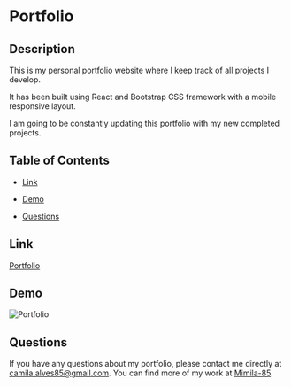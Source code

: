 # Portfolio

## Description

This is my personal portfolio website where I keep track of all projects I develop.

It has been built using React and Bootstrap CSS framework with a mobile responsive layout.

I am going to be constantly updating this portfolio with my new completed projects.

## Table of Contents

- [Link](#link)

- [Demo](#Demo)

- [Questions](#questions)

## Link

[Portfolio](https://mimila-85.github.io/)

## Demo

![Portfolio](https://github.com/Mimila-85/mimila-85.github.io/blob/master/public/assets/images/portfolioDemo.gif)

## Questions

If you have any questions about my portfolio, please contact me directly at camila.alves85@gmail.com. You can find more of my work at [Mimila-85](https://github.com/Mimila-85).
